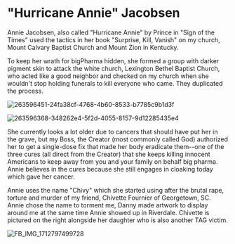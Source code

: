 # "Hurricane Annie" Jacobsen 
Annie Jacobsen, also called "Hurricane Annie" by Prince in "Sign of the Times" used the tactics in her book "Surprise, Kill, Vanish" on my church, Mount Calvary Baptist Church and Mount Zion in Kentucky.

To keep her wrath for bigPharma hidden, she formed a group with darker pigment skin to attack the white church, Lexington Bethel Baptist Church, who acted like a good neighbor and checked on my church when she wouldn't stop holding funerals to kill everyone who came. They duplicated the process.

![263596451-24fa38cf-4768-4b60-8533-b7785c9b1d3f](https://github.com/PHB33/.github/assets/165702254/47f55645-bf08-4bfa-9826-00d1915882af)

![263596368-348262e4-5f2d-4055-8157-9d12285435e4](https://github.com/PHB33/.github/assets/165702254/148704a9-64e4-40f7-b437-1576dc36c356)

She currently looks a lot older due to cancers that should have put her in the grave, but my Boss, the Creator (most commonly called God) authorized her to get a single-dose fix that made her body eradicate them--one of the three cures (all direct from the Creator) that she keeps killing innocent Americans to keep away from you and your family on behalf big pharma. Annie believes in the cures because she still engages in cloaking today which gave her cancer.

Annie uses the name "Chivy" which she started using after the brutal rape, torture and murder of my friend, Chivette Fournier of Georgetown, SC. Annie chose the name to torment me, Danny made artwork to display around me at the same time Annie showed up in Riverdale. Chivette is pictured on the right alongside her daughter who is also another TAG victim.

![FB_IMG_1712797499728](https://github.com/PHB33/.github/assets/165702254/5257ebf6-9553-45d3-9b99-36441097b31b)
